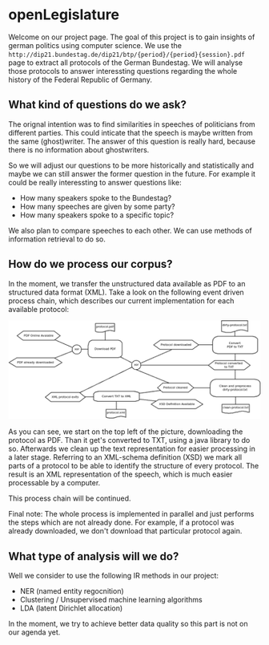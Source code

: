 openLegislature
===============

Welcome on our project page. The goal of this project is to gain insights of german politics using computer science. 
We use the `http://dip21.bundestag.de/dip21/btp/{period}/{period}{session}.pdf` page to extract all protocols of the German Bundestag. 
We will analyse those protocols to answer interessting questions regarding the whole history of the Federal Republic of Germany.

## What kind of questions do we ask?

The orignal intention was to find similarities in speeches of politicians from different parties. This could inticate that the speech is maybe written from the same (ghost)writer. The answer of this question is really hard, because there is no information about ghostwriters. 

So we will adjust our questions to be more historically and statistically and maybe we can still answer the former question in the future.
For example it could be really interessting to answer questions like:

- How many speakers spoke to the Bundestag?
- How many speeches are given by some party?
- How many speakers spoke to a specific topic?

We also plan to compare speeches to each other. We can use methods of information retrieval to do so.

## How do we process our corpus?

In the moment, we transfer the unstructured data available as PDF to an structured data format (XML).
Take a look on the following event driven process chain, which describes our current implementation for each available protocol:

![Process overview](doc/process-overview.png)

As you can see, we start on the top left of the picture, downloading the protocol as PDF. Than it get's converted to TXT, using a java library to do so. 
Afterwards we clean up the text representation for easier processing in a later stage. 
Referring to an XML-schema definition (XSD) we mark all parts of a protocol to be able to identify the structure of every protocol. 
The result is an XML representation of the speech, which is much easier processable by a computer. 

This process chain will be continued. 

Final note: The whole process is implemented in parallel and just performs the steps which are not already done. For example, if a protocol was already downloaded, we don't download that particular protocol again.

## What type of analysis will we do?

Well we consider to use the following IR methods in our project:

- NER (named entity regocnition)
- Clustering / Unsupervised machine learning algorithms
- LDA (latent Dirichlet allocation)

In the moment, we try to achieve better data quality so this part is not on our agenda yet.

